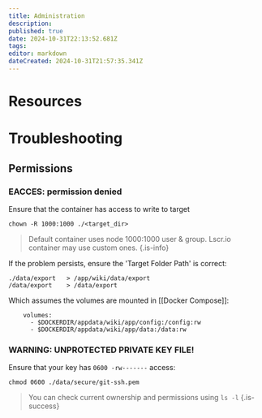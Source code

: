 ```yaml
---
title: Administration
description: 
published: true
date: 2024-10-31T22:13:52.681Z
tags: 
editor: markdown
dateCreated: 2024-10-31T21:57:35.341Z
---
```


# Resources

# Troubleshooting
## Permissions
### EACCES: permission denied
Ensure that the container has access to write to target
```
chown -R 1000:1000 ./<target_dir>
```
> Default container uses node 1000:1000 user & group. Lscr.io container may use custom ones.
{.is-info}

If the problem persists, ensure the 'Target Folder Path' is correct:
```
./data/export	> /app/wiki/data/export
/data/export	> /data/export
```
Which assumes the volumes are mounted in [[Docker Compose]]:
```
    volumes:
      - $DOCKERDIR/appdata/wiki/app/config:/config:rw
      - $DOCKERDIR/appdata/wiki/app/data:/data:rw
```

### WARNING: UNPROTECTED PRIVATE KEY FILE!
Ensure that your key has `0600 -rw-------` access:
```
chmod 0600 ./data/secure/git-ssh.pem
```
> You can check current ownership and permissions using `ls -l`
{.is-success}
